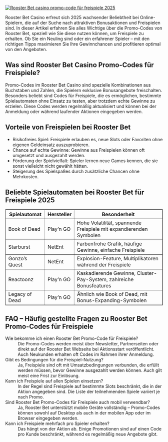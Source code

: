 [![Rooster Bet casino promo-code für freispiele 2025](https://123-caf.pages.dev/gitsignup.png)](https://vrmoo.ru/Bt82HjjY)

<div>   <p>Rooster Bet Casino erfreut sich 2025 wachsender Beliebtheit bei Online-Spielern, die auf der Suche nach attraktiven Bonusaktionen und Freispielen sind. In dieser Artikel erfahren Sie alles Wichtige über die Promo-Codes von Rooster Bet, speziell wie Sie diese nutzen können, um Freispiele zu erhalten. Ob Sie ein Neuling sind oder ein erfahrener Spieler – mit den richtigen Tipps maximieren Sie Ihre Gewinnchancen und profitieren optimal von den Angeboten.</p>    <h2>Was sind Rooster Bet Casino Promo-Codes für Freispiele?</h2>   <p>Promo-Codes im Rooster Bet Casino sind spezielle Kombinationen aus Buchstaben und Zahlen, die Spielern exklusive Bonusangebote freischalten. Besonders beliebt sind Codes für Freispiele, die es ermöglichen, bestimmte Spielautomaten ohne Einsatz zu testen, aber trotzdem echte Gewinne zu erzielen. Diese Codes werden regelmäßig aktualisiert und können bei der Anmeldung oder während laufender Aktionen eingegeben werden.</p>    <h2>Vorteile von Freispielen bei Rooster Bet</h2>   <ul>     <li>Risikofreies Spiel: Freispiele erlauben es, neue Slots oder Favoriten ohne eigenen Geldeinsatz auszuprobieren.</li>     <li>Chance auf echte Gewinne: Gewinne aus Freispielen können oft umgesetzt und ausgezahlt werden.</li>     <li>Förderung der Spielvielfalt: Spieler lernen neue Games kennen, die sie sonst vielleicht nicht gewählt hätten.</li>     <li>Steigerung des Spielspaßes durch zusätzliche Chancen ohne Mehrkosten.</li>   </ul>    <h2>Beliebte Spielautomaten bei Rooster Bet für Freispiele 2025</h2>   <table border="1" cellspacing="0" cellpadding="5">   <thead>   <tr>   <th>Spielautomat</th>   <th>Hersteller</th>   <th>Besonderheit</th>   </tr>   </thead>   <tbody>   <tr>   <td>Book of Dead</td>   <td>Play’n GO</td>   <td>Hohe Volatilität, spannende Freispiele mit expandierenden Symbolen</td>   </tr>   <tr>   <td>Starburst</td>   <td>NetEnt</td>   <td>Farbenfrohe Grafik, häufige Gewinne, einfache Freispiele</td>   </tr>   <tr>   <td>Gonzo’s Quest</td>   <td>NetEnt</td>   <td>Explosion-Feature, Multiplikatoren während der Freispiele</td>   </tr>   <tr>   <td>Reactoonz</td>   <td>Play’n GO</td>   <td>Kaskadierende Gewinne, Cluster-Pay-System, zahlreiche Bonusfeatures</td>   </tr>   <tr>   <td>Legacy of Dead</td>   <td>Play’n GO</td>   <td>Ähnlich wie Book of Dead, mit Bonus-Expanding-Symbolen</td>   </tr>   </tbody>   </table>    <h2>FAQ – Häufig gestellte Fragen zu Rooster Bet Promo-Codes für Freispiele</h2>   <dl>     <dt>Wie bekomme ich einen Rooster Bet Promo-Code für Freispiele?</dt>     <dd>Die Promo-Codes werden meist über Newsletter, Partnerseiten oder direkt auf der Rooster Bet Webseite bei Aktionsstart veröffentlicht. Auch Neukunden erhalten oft Codes im Rahmen ihrer Anmeldung.</dd>        <dt>Gibt es Bedingungen für die Freispiel-Nutzung?</dt>     <dd>Ja, Freispiele sind oft mit Umsatzbedingungen verbunden, die erfüllt werden müssen, bevor Gewinne ausgezahlt werden können. Auch gilt meist eine Frist zur Einlösung.</dd>        <dt>Kann ich Freispiele auf allen Spielen einsetzen?</dt>     <dd>In der Regel sind Freispiele auf bestimmte Slots beschränkt, die in der Aktion angegeben sind. Die Liste der teilnehmenden Spiele variiert je nach Promo.</dd>        <dt>Sind Rooster Bet Promo-Codes für Freispiele auch mobil verwendbar?</dt>     <dd>Ja, Rooster Bet unterstützt mobile Geräte vollständig – Promo-Codes können sowohl auf Desktop als auch in der mobilen App oder im Browser eingegeben werden.</dd>        <dt>Kann ich Freispiele mehrfach pro Spieler erhalten?</dt>     <dd>Das hängt von der Aktion ab. Einige Promotionen sind auf einen Code pro Kunde beschränkt, während es regelmäßig neue Angebote gibt.</dd>   </dl>   </div>